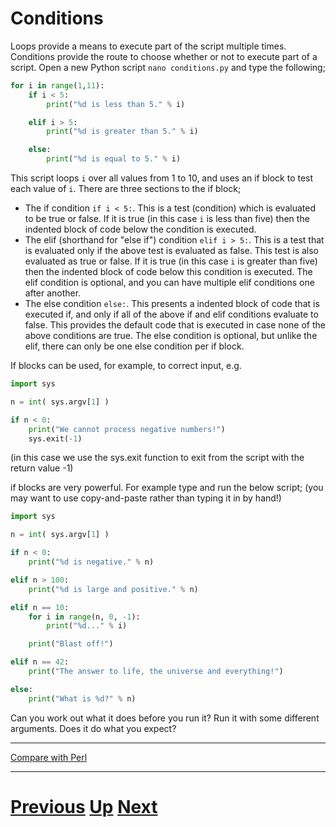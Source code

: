 ---
---

# Conditions

Loops provide a means to execute part of the script multiple times. Conditions provide the route to choose whether or not to execute part of a script. Open a new Python script `nano conditions.py` and type the following;

```python
for i in range(1,11):
    if i < 5:
        print("%d is less than 5." % i)

    elif i > 5:
        print("%d is greater than 5." % i)

    else:
        print("%d is equal to 5." % i)
```

This script loops `i` over all values from 1 to 10, and uses an if block to test each value of `i`. There are three sections to the if block;

* The if condition `if i < 5:`. This is a test (condition) which is evaluated to be true or false. If it is true (in this case `i` is less than five) then the indented block of code below the condition is executed.
* The elif (shorthand for "else if") condition `elif i > 5:`. This is a test that is evaluated only if the above test is evaluated as false. This test is also evaluated as true or false. If it is true (in this case `i` is greater than five) then the indented block of code below this condition is executed. The elif condition is optional, and you can have multiple elif conditions one after another.
* The else condition `else:`. This presents a indented block of code that is executed if, and only if all of the above if and elif conditions evaluate to false. This provides the default code that is executed in case none of the above conditions are true. The else condition is optional, but unlike the elif, there can only be one else condition per if block.

If blocks can be used, for example, to correct input, e.g.

```python
import sys

n = int( sys.argv[1] )

if n < 0:
    print("We cannot process negative numbers!")
    sys.exit(-1)
```

(in this case we use the sys.exit function to exit from the script with the return value -1)

if blocks are very powerful. For example type and run the below script; (you may want to use copy-and-paste rather than typing it in by hand!)

```python
import sys

n = int( sys.argv[1] )

if n < 0:
    print("%d is negative." % n)

elif n > 100:
    print("%d is large and positive." % n)

elif n == 10:
    for i in range(n, 0, -1):
        print("%d..." % i)

    print("Blast off!")

elif n == 42:
    print("The answer to life, the universe and everything!")

else:
    print("What is %d?" % n)
```

Can you work out what it does before you run it? Run it with some different arguments. Does it do what you expect?

***

[Compare with Perl](../beginning_perl/conditions.md)

***

# [Previous](arguments.md) [Up](README.md) [Next](files.md)
